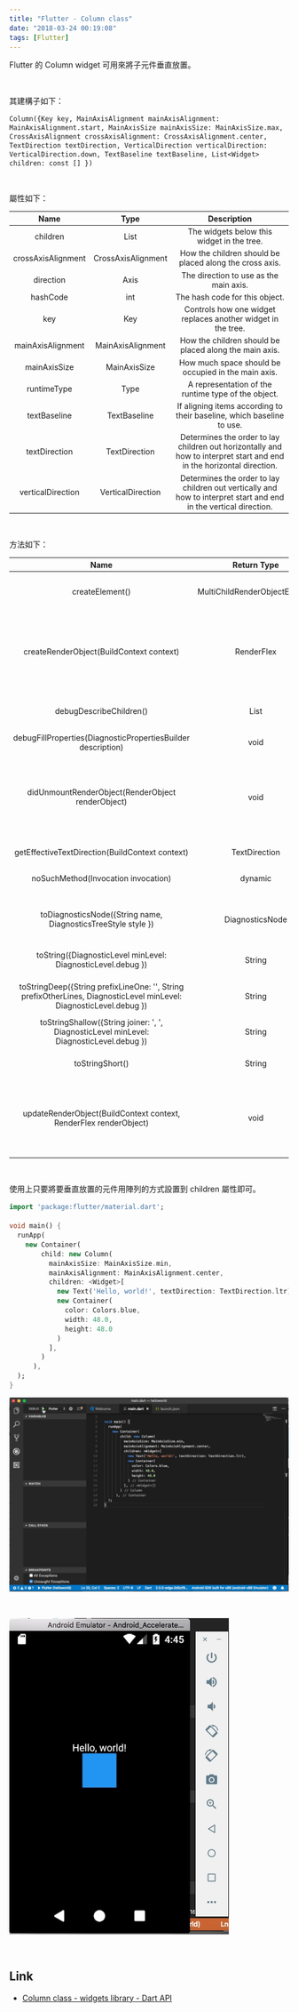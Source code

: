 ```yaml
---
title: "Flutter - Column class"
date: "2018-03-24 00:19:08"
tags: [Flutter]
---
```



Flutter 的 Column widget 可用來將子元件垂直放置。  

<!-- More -->

<br/>


其建構子如下：  

    Column({Key key, MainAxisAlignment mainAxisAlignment: MainAxisAlignment.start, MainAxisSize mainAxisSize: MainAxisSize.max, CrossAxisAlignment crossAxisAlignment: CrossAxisAlignment.center, TextDirection textDirection, VerticalDirection verticalDirection: VerticalDirection.down, TextBaseline textBaseline, List<Widget> children: const [] })

<br/>


屬性如下：

| Name | Type | Description |
|:-------------:|:-------------:|:-----:|
| children |  List<Widget> | The widgets below this widget in the tree. |
| crossAxisAlignment | CrossAxisAlignment | How the children should be placed along the cross axis. |
| direction | Axis | The direction to use as the main axis. |
| hashCode | int | The hash code for this object. |
| key | Key | Controls how one widget replaces another widget in the tree. |
| mainAxisAlignment | MainAxisAlignment | How the children should be placed along the main axis. |
| mainAxisSize | MainAxisSize | How much space should be occupied in the main axis. |
| runtimeType | Type | A representation of the runtime type of the object. |
| textBaseline | TextBaseline | If aligning items according to their baseline, which baseline to use. |
| textDirection | TextDirection | Determines the order to lay children out horizontally and how to interpret start and end in the horizontal direction. |
| verticalDirection | VerticalDirection | Determines the order to lay children out vertically and how to interpret start and end in the vertical direction. |

<br/>


方法如下：

| Name | Return Type | Description |
|:-------------:|:-------------:|:-----:|
| createElement() | MultiChildRenderObjectElement | RenderObjectWidgets always inflate to a RenderObjectElement subclass. |
| createRenderObject(BuildContext context) | RenderFlex | Creates an instance of the RenderObject class that this RenderObjectWidget represents, using the configuration described by this RenderObjectWidget. |
| debugDescribeChildren() | List<DiagnosticsNode> | Returns a list of DiagnosticsNode objects describing this node's children. |
| debugFillProperties(DiagnosticPropertiesBuilder description) | void ||
| didUnmountRenderObject(RenderObject renderObject) | void | A render object previously associated with this widget has been removed from the tree. The given RenderObject will be of the same type as returned by this object's createRenderObject. |
| getEffectiveTextDirection(BuildContext context) | TextDirection | The value to pass to RenderFlex.textDirection. |
| noSuchMethod(Invocation invocation) | dynamic | Invoked when a non-existent method or property is accessed. |
| toDiagnosticsNode({String name, DiagnosticsTreeStyle style }) | DiagnosticsNode | Returns a debug representation of the object that is used by debugging tools and by toStringDeep. |
| toString({DiagnosticLevel minLevel: DiagnosticLevel.debug }) | String | Returns a string representation of this object. |
| toStringDeep({String prefixLineOne: '', String prefixOtherLines, DiagnosticLevel minLevel: DiagnosticLevel.debug }) | String | Returns a string representation of this node and its descendants. |
| toStringShallow({String joiner: ', ', DiagnosticLevel minLevel: DiagnosticLevel.debug }) | String | Returns a one-line detailed description of the object. |
| toStringShort() | String | A short, textual description of this widget. |
| updateRenderObject(BuildContext context, RenderFlex renderObject) | void | Copies the configuration described by this RenderObjectWidget to the given RenderObject, which will be of the same type as returned by this object's createRenderObject. |

<br/>


使用上只要將要垂直放置的元件用陣列的方式設置到 children 屬性即可。  

```dart
import 'package:flutter/material.dart';

void main() {
  runApp(
    new Container(
        child: new Column(
          mainAxisSize: MainAxisSize.min,
          mainAxisAlignment: MainAxisAlignment.center,
          children: <Widget>[
            new Text('Hello, world!', textDirection: TextDirection.ltr),
            new Container(
              color: Colors.blue,
              width: 48.0,
              height: 48.0
            )
          ],
        )
      ),
  );
}
```

![1.png](1.png)
 
<br/>

![2.png](2.png)
 
<br/>


Link
----
* [Column class - widgets library - Dart API](https://docs.flutter.io/flutter/widgets/Column-class.html)
